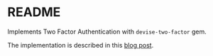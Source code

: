 # README

Implements Two Factor Authentication with `devise-two-factor` gem.

The implementation is described in this [blog post](https://alisafrunza.github.io/blog/rails/two-factor-auth.html).
